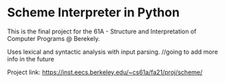 # Scheme Interpreter in Python
This is the final project for the 61A - Structure and Interpretation of Computer Programs @ Berekely.

Uses lexical and syntactic analysis with input parsing.
//going to add more info in the future

Project link: https://inst.eecs.berkeley.edu/~cs61a/fa21/proj/scheme/
